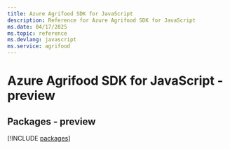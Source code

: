 ```yaml
---
title: Azure Agrifood SDK for JavaScript
description: Reference for Azure Agrifood SDK for JavaScript
ms.date: 04/17/2025
ms.topic: reference
ms.devlang: javascript
ms.service: agrifood
---
```

# Azure Agrifood SDK for JavaScript - preview
## Packages - preview
[!INCLUDE [packages](agrifood-index.md)]